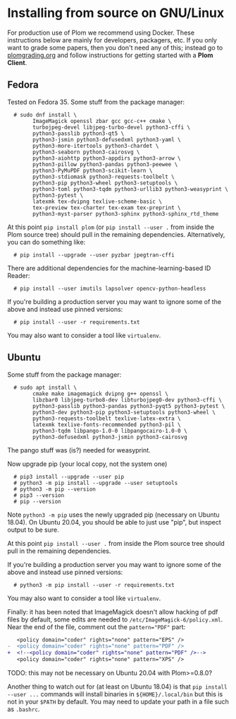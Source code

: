 <!--
__copyright__ = "Copyright (C) 2018 Andrew Rechnitzer"
__copyright__ = "Copyright (C) 2018-2022 Colin B. Macdonald"
__copyright__ = "Copyright (C) 2019-2020 Matthew Coles"
__license__ = "AGPL-3.0-or-later"
 -->

Installing from source on GNU/Linux
===================================

For production use of Plom we recommend using Docker.  These instructions below
are mainly for developers, packagers, etc.
If you only want to grade some papers, then you don't need any of this; instead
go to [plomgrading.org](https://plomgrading.org) and follow instructions for getting started with
a **Plom Client**.


Fedora
------

Tested on Fedora 35.  Some stuff from the package manager:
```
  # sudo dnf install \
        ImageMagick openssl zbar gcc gcc-c++ cmake \
        turbojpeg-devel libjpeg-turbo-devel python3-cffi \
        python3-passlib python3-qt5 \
        python3-jsmin python3-defusedxml python3-yaml \
        python3-more-itertools python3-chardet \
        python3-seaborn python3-cairosvg \
        python3-aiohttp python3-appdirs python3-arrow \
        python3-pillow python3-pandas python3-peewee \
        python3-PyMuPDF python3-scikit-learn \
        python3-stdiomask python3-requests-toolbelt \
        python3-pip python3-wheel python3-setuptools \
        python3-toml python3-tqdm python3-urllib3 python3-weasyprint \
        python3-pytest \
        latexmk tex-dvipng texlive-scheme-basic \
        tex-preview tex-charter tex-exam tex-preprint \
        python3-myst-parser python3-sphinx python3-sphinx_rtd_theme
```
At this point `pip install plom` (or `pip install --user .` from inside
the Plom source tree) should pull in the remaining dependencies.
Alternatively, you can do something like:
```
  # pip install --upgrade --user pyzbar jpegtran-cffi
```
There are additional dependencies for the machine-learning-based ID Reader:
```
  # pip install --user imutils lapsolver opencv-python-headless
```
If you're building a production server you may want to ignore some of the above
and instead use pinned versions:
```
  # pip install --user -r requirements.txt
```
You may also want to consider a tool like `virtualenv`.


Ubuntu
------

Some stuff from the package manager:
```
  # sudo apt install \
        cmake make imagemagick dvipng g++ openssl \
        libzbar0 libjpeg-turbo8-dev libturbojpeg0-dev python3-cffi \
        python3-passlib python3-pandas python3-pyqt5 python3-pytest \
        python3-dev python3-pip python3-setuptools python3-wheel \
        python3-requests-toolbelt texlive-latex-extra \
        latexmk texlive-fonts-recommended python3-pil \
        python3-tqdm libpango-1.0-0 libpangocairo-1.0-0 \
        python3-defusedxml python3-jsmin python3-cairosvg
```
The pango stuff was (is?) needed for weasyprint.

Now upgrade pip (your local copy, not the system one)
```
  # pip3 install --upgrade --user pip
  # python3 -m pip install --upgrade --user setuptools
  # python3 -m pip --version
  # pip3 --version
  # pip --version
```
Note `python3 -m pip` uses the newly upgraded pip (necessary on Ubuntu 18.04).
On Ubuntu 20.04, you should be able to just use "pip", but inspect output to be sure.

At this point `pip install --user .` from inside the Plom source tree should pull
in the remaining dependencies.

If you're building a production server you may want to ignore some of the above
and instead use pinned versions:
```
  # python3 -m pip install --user -r requirements.txt
```
You may also want to consider a tool like `virtualenv`.

Finally: it has been noted that ImageMagick doesn't allow hacking
of pdf files by default, some edits are needed to
`/etc/ImageMagick-6/policy.xml`.  Near the end of the file,
comment out the `pattern="PDF"` part:
```diff
   <policy domain="coder" rights="none" pattern="EPS" />
-  <policy domain="coder" rights="none" pattern="PDF" />
+  <!--<policy domain="coder" rights="none" pattern="PDF" />-->
   <policy domain="coder" rights="none" pattern="XPS" />
```
TODO: this may not be necessary on Ubuntu 20.04 with Plom>=0.8.0?

Another thing to watch out for (at least on Ubuntu 18.04) is that
`pip install --user ...` commands will install binaries in
`${HOME}/.local/bin` but this is not in your `$PATH` by default.
You may need to update your path in a file such as `.bashrc`.
